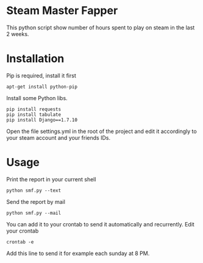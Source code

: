 # Steam Master Fapper
This python script show number of hours spent to play on steam in the last 2 weeks.

# Installation
 
Pip is required, install it first 
```
apt-get install python-pip
```
Install some Python libs.
```
pip install requests
pip install tabulate
pip install Django==1.7.10
```

Open the file settings.yml in the root of the project and edit it accordingly to your steam account and your friends IDs.

# Usage
Print the report in your current shell
```
python smf.py --text
```
Send the report by mail
```
python smf.py --mail
```

You can add it to your crontab to send it automatically and recurrently.
Edit your crontab
```
crontab -e
```

Add this line to send it for example each sunday at 8 PM.

